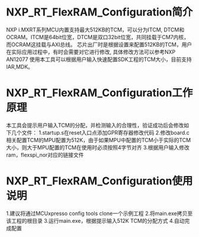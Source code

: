 # NXP_RT_FlexRAM_Configuration简介
NXP i.MXRT系列MCU内置支持最大512KB的TCM，可以分为ITCM, DTCM和OCRAM。ITCM是64bit位宽，DTCM是双口32bit位宽，共同挂载于CM7内核，而OCRAM这挂载与AXI总线。
芯片出厂时是根据设置来配置512KB的TCM，用户在实际应用过程中，有时会需要对它进行修改, 具体修改方法可以参考NXP AN12077
使用本工具可以根据用户输入快速配置SDK工程的TCM大小，目前支持IAR,MDK。
# NXP_RT_FlexRAM_Configuration工作原理
本工具会提示用户输入TCM的分配，并检测输入的合理性，验证成功后会修改如下几个文件：
1.startup.s在reset入口点添加GPR寄存器修改代码
2.修改board.c相关配置TCM的MPU配置为512K，由于如果MPU中配置的TCM小于实际的TCM大小，则大于MPU配置的TCM在使用时必须按照4字节对齐
3.根据用户输入修改ram，flexspi_nor对应的链接文件
# NXP_RT_FlexRAM_Configuration使用说明
1.建议将通过MCUxpresso config tools clone一个示例工程
2.将main.exe拷贝至该工程的根目录
3.运行main.exe，根据提示输入512K TCM的分配方式
4.自动完成配置
